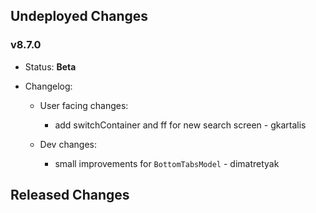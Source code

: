 ## Undeployed Changes

### v8.7.0

- Status: **Beta**
- Changelog:

  - User facing changes:

    - add switchContainer and ff for new search screen - gkartalis

  - Dev changes:
    - small improvements for `BottomTabsModel` - dimatretyak

<!-- DO NOT CHANGE -->

## Released Changes
